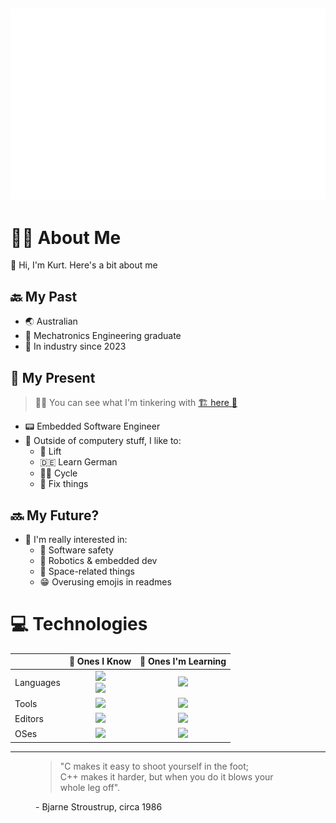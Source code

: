 ![Ascii Art :)](img/asciiart.svg)
---

# 👨‍💼 About Me
👋 Hi, I'm Kurt. Here's a bit about me

## 🔙 My Past
- 🌏️ Australian
- 🤖 Mechatronics Engineering graduate
- 👔 In industry since 2023

## 🏧 My Present
>👷‍♂️ You can see what I'm tinkering with [🏗️ here 🚧][ws-repo]

- 📟️ Embedded Software Engineer
- 📜 Outside of computery stuff, I like to:
  - 💪 Lift
  - 🇩🇪 Learn German
  - 🚴‍♂️ Cycle
  - 🔧 Fix things

## 🔜 My Future?
- 🤔 I'm really interested in:
  - 🦺 Software safety
  - 💾 Robotics & embedded dev
  - 🌌 Space-related things
  - 😁 Overusing emojis in readmes

# 💻️ Technologies
|            | 🧠 Ones I Know                                   | 🌱 Ones I'm Learning   |
| ---------- | :----------------------------------------------: | :--------------------: |
| Languages  | [![][lang-known]][skd]<br>[![][lang-know2]][skd] | [![][lang-learn]][skd] |
| Tools      | [![][tool-known]][skd]                           | [![][tool-learn]][skd] |
| Editors    | [![][edit-known]][skd]                           | [![][edit-learn]][skd] |
| OSes       | [![][oses-known]][skd]                           | [![][oses-learn]][skd] |

<!-- Table stuff -->
[lang-known]: https://skillicons.dev/icons?i=c,cpp,py
[lang-know2]: https://skillicons.dev/icons?i=bash,lua,arduino
[lang-learn]: https://skillicons.dev/icons?i=rust

[tool-known]: https://skillicons.dev/icons?i=regex,git,godot
[tool-learn]: ./img/404.svg

[edit-known]: https://skillicons.dev/icons?i=vim,neovim,vscode
[edit-learn]: ./img/404.svg

[oses-known]: https://skillicons.dev/icons?i=linux,ubuntu,arch
[oses-learn]: https://skillicons.dev/icons?i=nix
<!--
Possible other ones to list (these don't have devicons):
- Docker, nginx
- FreeRTOS, GDB
- Markdown, TOML?
-->
---

<figure>
  <blockquote cite="https://www.stroustrup.com/quotes.html">
    "C makes it easy to shoot yourself in the foot;<br> C++ makes it harder, but when you do it blows your whole leg off".<br>
  </blockquote>
  <figcaption>- Bjarne Stroustrup, circa 1986</figcaption>
</figure>

<!-- Links -->
[skd]: https://skillicons.dev
[ws-repo]: https://github.com/nextredo/workshop
